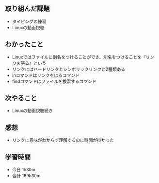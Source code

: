 ## 取り組んだ課題
- タイピングの練習
- Linuxの動画視聴
## わかったこと
- Linuxではファイルに別名をつけることができ、別名をつけることを『リンクを張る』という
- リンクにはハードリンクとシンボリックリンクと2種類ある
- lnコマンドはリンクをはるコマンド
- findコマンドはファイルを検索するコマンド
## 次やること
- Linuxの動画視聴続き
## 感想
- リンクに意味がわからず理解するのに時間が掛かった
## 学習時間
- 今日 1h30m
- 合計 169h30m

